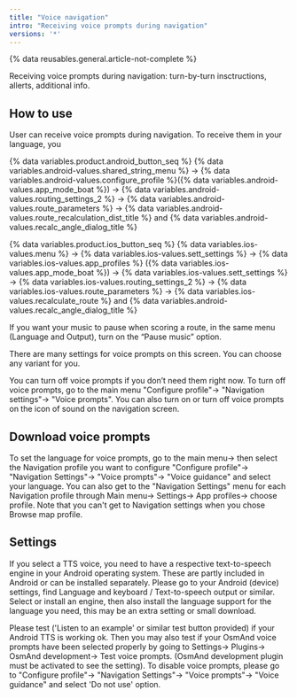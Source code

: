 ```yaml
---
title: "Voice navigation"
intro: "Receiving voice prompts during navigation"
versions: '*'
---
```

{% data reusables.general.article-not-complete %}

Receiving voice prompts during navigation: turn-by-turn insctructions, allerts, additional info.

## How to use

User can receive voice prompts during navigation. To receive them in your language, you 

{% data variables.product.android_button_seq %} {% data variables.android-values.shared_string_menu %} → {% data variables.android-values.configure_profile %}({% data variables.android-values.app_mode_boat %}) → {% data variables.android-values.routing_settings_2 %} → {% data variables.android-values.route_parameters %} → {% data variables.android-values.route_recalculation_dist_title %} and {% data variables.android-values.recalc_angle_dialog_title %}

{% data variables.product.ios_button_seq %} {% data variables.ios-values.menu %} → {% data variables.ios-values.sett_settings %} → {% data variables.ios-values.app_profiles %} ({% data variables.ios-values.app_mode_boat %}) → {% data variables.ios-values.sett_settings %} → {% data variables.ios-values.routing_settings_2 %} → {% data variables.ios-values.route_parameters %} → {% data variables.ios-values.recalculate_route %} and {% data variables.android-values.recalc_angle_dialog_title %}

 If you want your music to pause when scoring a route, in the same menu (Language and Output), turn on the “Pause music” option.


There are many settings for voice prompts on this screen. You can choose any variant for you.

You can turn off voice prompts if you don’t need them right now. To turn off voice prompts, go to the main menu "Configure profile"-> "Navigation settings"-> "Voice prompts". You can also turn on or turn off voice prompts on the icon of sound on the navigation screen.

## Download voice prompts

To set the language for voice prompts, go to the main menu-> then select the Navigation profile you want to configure "Configure profile"-> "Navigation Settings"-> "Voice prompts"-> "Voice guidance" and select your language. You can also get to the "Navigation Settings" menu for each Navigation profile through Main menu-> Settings-> App profiles-> choose profile. Note that you can't get to Navigation settings when you chose Browse map profile.

## Settings

If you select a TTS voice, you need to have a respective text-to-speech engine in your Android operating system. These are partly included in Android or can be installed separately. Please go to your Android (device) settings, find Language and keyboard / Text-to-speech output or similar. Select or install an engine, then also install the language support for the language you need, this may be an extra setting or small download.

Please test ('Listen to an example' or similar test button provided) if your Android TTS is working ok. Then you may also test if your OsmAnd voice prompts have been selected properly by going to Settings-> Plugins-> OsmAnd development-> Test voice prompts. (OsmAnd development plugin must be activated to see the setting). To disable voice prompts, please go to "Configure profile"-> "Navigation Settings"-> "Voice prompts"-> "Voice guidance" and select 'Do not use' option.